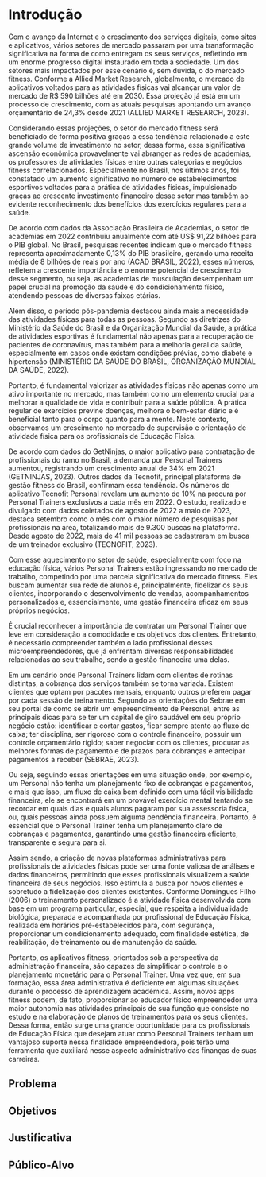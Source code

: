 # Introdução

  Com o avanço da Internet e o crescimento dos serviços digitais, como sites e aplicativos, vários setores de mercado passaram por uma transformação significativa na forma de como entregam os seus serviços, refletindo em um enorme progresso digital instaurado em toda a sociedade. Um dos setores mais impactados por esse cenário é, sem dúvida, o do mercado fitness. Conforme a Allied Market Research, globalmente, o mercado de aplicativos voltados para as atividades físicas vai alcançar um valor de mercado de R$ 590 bilhões até em 2030. Essa projeção já está em um processo de crescimento, com as atuais pesquisas apontando um avanço orçamentário de 24,3% desde 2021 (ALLIED MARKET RESEARCH, 2023). 

  Considerando essas projeções, o setor do mercado fitness será beneficiado de forma positiva graças a essa tendência relacionado a este grande volume de investimento no setor, dessa forma, essa significativa ascensão econômica provavelmente vai abranger as redes de academias, os professores de atividades físicas entre outras categorias e negócios fitness correlacionados. Especialmente no Brasil, nos últimos anos, foi constatado um aumento significativo no número de estabelecimentos esportivos voltados para a prática de atividades físicas, impulsionado graças ao crescente investimento financeiro desse setor mas também ao evidente reconhecimento dos benefícios dos exercícios regulares para a saúde.

  De acordo com dados da Associação Brasileira de Academias, o setor de academias em 2022 contribuiu anualmente com até US$ 91,22 bilhões para o PIB global. No Brasil, pesquisas recentes indicam que o mercado fitness representa aproximadamente 0,13% do PIB brasileiro, gerando uma receita média de 8 bilhões de reais por ano (ACAD BRASIL, 2022), esses números, refletem a crescente importância e o enorme potencial de crescimento desse segmento, ou seja, as academias de musculação desempenham um papel crucial na promoção da saúde e do condicionamento físico, atendendo pessoas de diversas faixas etárias. 

  Além disso, o período pós-pandemia destacou ainda mais a necessidade das atividades físicas para todas as pessoas. Segundo as diretrizes do Ministério da Saúde do Brasil e da Organização Mundial da Saúde, a prática de atividades esportivas é fundamental não apenas para a recuperação de pacientes de coronavírus, mas também para a melhoria geral da saúde, especialmente em casos onde existam condições prévias, como diabete e hipertensão (MINISTÉRIO DA SAÚDE DO BRASIL, ORGANIZAÇÃO MUNDIAL DA SAÚDE, 2022).
 
  Portanto, é fundamental valorizar as atividades físicas não apenas como um ativo importante no mercado, mas também como um elemento crucial para melhorar a qualidade de vida e contribuir para a saúde pública. A prática regular de exercícios previne doenças, melhora o bem-estar diário e é beneficial tanto para o corpo quanto para a mente. Neste contexto, observamos um crescimento no mercado de supervisão e orientação de atividade física para os profissionais de Educação Física. 
  
  De acordo com dados do GetNinjas, o maior aplicativo para contratação de profissionais do ramo no Brasil, a demanda por Personal Trainers aumentou, registrando um crescimento anual de 34% em 2021 (GETNINJAS, 2023). Outros dados da Tecnofit, principal plataforma de gestão fitness do Brasil, confirmam essa tendência. Os números do aplicativo Tecnofit Personal revelam um aumento de 10% na procura por Personal Trainers exclusivos a cada mês em 2022. O estudo, realizado e divulgado com dados coletados de agosto de 2022 a maio de 2023, destaca setembro como o mês com o maior número de pesquisas por profissionais na área, totalizando mais de 9.300 buscas na plataforma. Desde agosto de 2022, mais de 41 mil pessoas se cadastraram em busca de um treinador exclusivo (TECNOFIT, 2023).

   Com esse aquecimento no setor de saúde, especialmente com foco na educação física, vários Personal Trainers estão ingressando no mercado de trabalho, competindo por uma parcela significativa do mercado fitness. Eles buscam aumentar sua rede de alunos e, principalmente, fidelizar os seus clientes, incorporando o desenvolvimento de vendas, acompanhamentos personalizados e, essencialmente, uma gestão financeira eficaz em seus próprios negócios.
   
  É crucial reconhecer a importância de contratar um Personal Trainer que leve em consideração a comodidade e os objetivos dos clientes. Entretanto, é necessário compreender também o lado profissional desses microempreendedores, que já enfrentam diversas responsabilidades relacionadas ao seu trabalho, sendo a gestão financeira uma delas.

   Em um cenário onde Personal Trainers lidam com clientes de rotinas distintas, a cobrança dos serviços também se torna variada. Existem clientes que optam por pacotes mensais, enquanto outros preferem pagar por cada sessão de treinamento. Segundo as orientações do Sebrae em seu portal de como se abrir um empreendimento de Personal, entre as principais dicas para se ter um capital de giro saudável em seu próprio negócio estão: identificar e cortar gastos, ficar sempre atento ao fluxo de caixa; ter disciplina, ser rigoroso com o controle financeiro, possuir um controle orçamentário rígido; saber negociar com os clientes, procurar as melhores formas de pagamento e de prazos para cobranças e antecipar pagamentos a receber (SEBRAE, 2023).
   
  Ou seja, seguindo essas orientações em uma situação onde, por exemplo, um Personal não tenha um planejamento fixo de cobranças e pagamentos, e mais que isso, um fluxo de caixa bem definido com uma fácil visibilidade financeira, ele se encontrará em um provável exercício mental tentando se recordar em quais dias e quais alunos pagaram por sua assessoria física, ou, quais pessoas ainda possuem alguma pendência financeira. Portanto, é essencial que o Personal Trainer tenha um planejamento claro de cobranças e pagamentos, garantindo uma gestão financeira eficiente, transparente e segura para si. 

  Assim sendo, a criação de novas plataformas administrativas para profissionais de atividades físicas pode ser uma fonte valiosa de análises e dados financeiros, permitindo que esses profissionais visualizem a saúde financeira de seus negócios. Isso estimula a busca por novos clientes e sobretudo a fidelização dos clientes existentes. Conforme Domingues Filho (2006) o treinamento personalizado é a atividade física desenvolvida com base em um programa particular, especial, que respeita a individualidade biológica, preparada e acompanhada por profissional de Educação Física, realizada em horários pré-estabelecidos para, com segurança, proporcionar um condicionamento adequado, com finalidade estética, de reabilitação, de treinamento ou de manutenção da saúde. 


 Portanto, os aplicativos fitness, orientados sob a perspectiva da administração financeira, são capazes de simplificar o controle e o planejamento monetário para o Personal Trainer. Uma vez que, em sua formação, essa área administrativa é deficiente em algumas situações durante o processo de aprendizagem acadêmica. Assim, novos apps fitness podem, de fato, proporcionar ao educador físico empreendedor uma maior autonomia nas atividades principais de sua função que consiste no estudo e na elaboração de planos de treinamentos para os seus clientes. Dessa forma, então surge uma grande oportunidade para os profissionais de Educação Física que desejam atuar como Personal Trainers tenham um vantajoso suporte nessa finalidade empreendedora, pois terão uma ferramenta que auxiliará nesse aspecto administrativo das finanças de suas carreiras.

## Problema

## Objetivos


## Justificativa


## Público-Alvo




